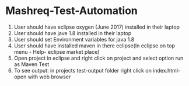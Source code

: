 # Mashreq-Test-Automation

1.	User should have eclipse oxygen (June 2017) installed in their laptop
2.	User should have jave 1.8 installed in their laptop
3.	User should set Environment variables for java 1.8
4.	User should have installed maven in there eclipse(In eclipse on top menu - Help- eclipse market place)
5.	Open project in eclipse and right click on project and select option run as Maven Test
6.	To see output: in projects test-output folder right click on index.html-open with web browser

